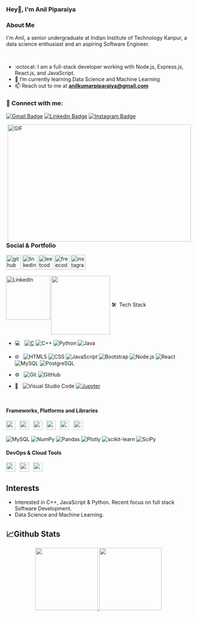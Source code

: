 ### Hey👋, I'm Anil Piparaiya 

<h3>About Me</h3>

I'm Anil, a senior undergraduate at Indian Institute of Technology Kanpur, a data science enthusiast and an aspiring Software Engineer.
<!-- Being a self-taught programmer and philomath, my interests lie in web development and mathematics. -->

<!-- <a href="https://www.linkedin.com/in/anilpiparaiya/" target="_blank"><img src="https://cdn2.iconfinder.com/data/icons/social-media-2199/64/social_media_isometric_14-linkedin-512.png" height="120px" width="120px" alt="Twitter" align="right"></a> -->

<br/>

<!-- Skills:   HTML5 / CSS3 / JS / TS / REACT / REDUX / NodeJS / NextJS -->
<!-- <br />
<br /> -->
<!-- <div>	
  <img
    src="https://cdn.jsdelivr.net/gh/devicons/devicon@latest/icons/html5/html5-plain.svg"
    width="60px"
  />&nbsp;&nbsp;&nbsp;&nbsp;&nbsp;
  <img
    src="https://cdn.jsdelivr.net/gh/devicons/devicon@latest/icons/css3/css3-plain.svg"
    width="60px"
    />&nbsp;&nbsp;&nbsp;&nbsp;&nbsp;
  <img
    src="https://cdn.jsdelivr.net/gh/devicons/devicon@latest/icons/javascript/javascript-plain.svg"
    width="60px"
  />&nbsp;&nbsp;&nbsp;&nbsp;&nbsp;
  <img
    src="https://cdn.jsdelivr.net/gh/devicons/devicon@latest/icons/typescript/typescript-plain.svg"
    width="60px"
  />&nbsp;&nbsp;&nbsp;&nbsp;&nbsp;
  <img
    src="https://cdn.jsdelivr.net/gh/devicons/devicon@latest/icons/react/react-original.svg"
    width="60px"
  />&nbsp;&nbsp;&nbsp;&nbsp;&nbsp;
  <img
    src="https://cdn.jsdelivr.net/gh/devicons/devicon@latest/icons/redux/redux-original.svg"
    width="60px"
  /> -->
<!--   <br />
  <br /> -->
<!-- </div> -->

<!-- <div align="center"> -->



<!-- - 🔭 I’m currently working on Online Secure Transaction Application    -->
- :octocat: I am a full-stack developer working with Node.js, Express.js, React.js, and JavaScript.
- 🌱 I’m currently learning Data Science and Machine Learning
- 📫 Reach out to me at **anilkumarpiparaiya@gmail.com**
<!-- 👩‍💻 I am always open to collaborating on projects and innovative ideas.-->

<!-- - ⚡ Fun fact: I'm an Introvert  -->


### 🔗 Connect with me:
<!-- style=flat-square& -->
[![Gmail Badge](https://img.shields.io/badge/-anilkumarpiparaiya-D14836?logo=Gmail&logoColor=white&link=mailto:anilkumarpiparaiya@gmail.com)](mailto:anilkumarpiparaiya@gmail.com)
[![Linkedin Badge](https://img.shields.io/badge/-Anil%20Piparaiya-blue?logo=Linkedin&logoColor=white&link=)](https://www.linkedin.com/in/anilpiparaiya/)
[![Instagram Badge](https://img.shields.io/badge/-anilpiparaiya-ac28a3?logo=instagram&logoColor=white&link=https://instagram.com/anilpiparaiya/)](https://www.instagram.com/anilpiparaiya/?hl=en)

<img align="right" alt="GIF" src="https://github.com/abhisheknaiidu/abhisheknaiidu/blob/master/code.gif?raw=true" width="500" height="320" />





<h3>Social & Portfolio</h3>

[<img src='https://cdn.jsdelivr.net/npm/simple-icons@3.0.1/icons/github.svg' alt='github' height='40'>](https://github.com/anilpiparaiya)
[<img src='https://cdn.jsdelivr.net/npm/simple-icons@3.0.1/icons/linkedin.svg' alt='linkedin' height='40'>](https://www.linkedin.com/in/anilpiparaiya/) 
[<img src='https://cdn.jsdelivr.net/npm/simple-icons@3.0.1/icons/leetcode.svg' alt='leetcode' height='40'>](https://leetcode.com/anilpiparaiya/) 
[<img src='https://cdn.jsdelivr.net/npm/simple-icons@3.0.1/icons/freecodecamp.svg' alt='freecodecamp' height='40'>](https://www.freecodecamp.org/anilpiparaiya) 
[<img src='https://cdn.jsdelivr.net/npm/simple-icons@3.0.1/icons/instagram.svg' alt='instagram' height='40'>](https://www.instagram.com/anilpiparaiya/) 
<!-- [<img src='https://cdn.jsdelivr.net/npm/simple-icons@3.0.1/icons/codeforces.svg' alt='codeforces' height='40'>](https://codeforces.com/profile/anilpiparaiya)  -->
<!-- [<img src='https://cdn.jsdelivr.net/npm/simple-icons@3.0.1/icons/hackerrank.svg' alt='hackerrank' height='40'>]( https://www.hackerrank.com/anilpiparaiya) -->
<!-- [<img src='https://cdn.jsdelivr.net/npm/simple-icons@3.0.1/icons/codesandbox.svg' alt='codesandbox' height='40'>](https://codesandbox.io/u/anilpiparaiya)  -->
<a href="https://www.linkedin.com/in/anilpiparaiya/" target="_blank"><img src="https://cdn2.iconfinder.com/data/icons/social-media-2199/64/social_media_isometric_14-linkedin-512.png" height="120px" width="120px" alt="LinkedIn" align="left"></a>

<img align="center" src="https://octodex.github.com/images/daftpunktocat-thomas.gif" height="160px" width="160px">
🛠 &nbsp;Tech Stack</h3>

- 💻 &nbsp;
  [![C](https://img.shields.io/badge/c-%2300599C.svg?logo=c%2B%2B&logoColor=white)](#)
  ![C++](https://img.shields.io/badge/-C++-333333?style=flat&logo=C%2B%2B&logoColor=00599C)
  ![Python](https://img.shields.io/badge/-Python-333333?style=flat&logo=python)
  ![Java](https://img.shields.io/badge/-Java-333333?style=flat&logo=Java&logoColor=007396)
- 🌐 &nbsp;
  ![HTML5](https://img.shields.io/badge/-HTML5-333333?style=flat&logo=HTML5)
  ![CSS](https://img.shields.io/badge/-CSS-333333?style=flat&logo=CSS3&logoColor=1572B6)
  ![JavaScript](https://img.shields.io/badge/-JavaScript-333333?style=flat&logo=javascript)
  ![Bootstrap](https://img.shields.io/badge/-Bootstrap-333333?style=flat&logo=bootstrap&logoColor=563D7C)
  ![Node.js](https://img.shields.io/badge/-Node.js-333333?style=flat&logo=node.js)
  ![React](https://img.shields.io/badge/-React-333333?style=flat&logo=react)
  ![MySQL](https://img.shields.io/badge/-MySQL-333333?style=flat&logo=mysql)
  ![PostgreSQL](https://img.shields.io/badge/-PostgreSQL-333333?style=flat&logo=postgresql)
  <!---![Rails](https://img.shields.io/badge/-Rails-333333?style=flat&logo=ruby)--->

   
- ⚙️ &nbsp;
  ![Git](https://img.shields.io/badge/-Git-333333?style=flat&logo=git)
  ![GitHub](https://img.shields.io/badge/-GitHub-333333?style=flat&logo=github)
<!--   ![Markdown](https://img.shields.io/badge/-Markdown-333333?style=flat&logo=markdown) -->
- 🔧 &nbsp;
  ![Visual Studio Code](https://img.shields.io/badge/-Visual%20Studio%20Code-333333?style=flat&logo=visual-studio-code&logoColor=007ACC)
   <a href="#"><img alt="Jupyter" src="https://img.shields.io/badge/Jupyter-F37626.svg?logo=Jupyter&logoColor=white"></a>

<br/>

#### **Frameworks, Platforms and Libraries**
<img height=25 src="https://img.shields.io/badge/node.js-6DA55F?style=for-the-badge&logo=node.js&logoColor=white">&nbsp;&nbsp;
<img height=25 src="https://img.shields.io/badge/express.js-%23404d59.svg?style=for-the-badge&logo=express&logoColor=%2361DAFB">&nbsp;&nbsp;
<img height=25 src="https://img.shields.io/badge/MongoDB-%234ea94b.svg?style=for-the-badge&logo=mongodb&logoColor=white">&nbsp;&nbsp;
<img height=25 src="https://img.shields.io/badge/react-%2320232a.svg?style=for-the-badge&logo=react&logoColor=%2361DAFB">&nbsp;&nbsp;
<img height=25 src="https://img.shields.io/badge/bootstrap-%23404d59.svg?style=for-the-badge&logo=bootstrap&logoColor=%2361DAFB">&nbsp;&nbsp;
<img height=25 src="https://img.shields.io/badge/sass-%23404d59.svg?style=for-the-badge&logo=sass&logoColor=%2361DAFB">&nbsp;&nbsp;

![MySQL](https://img.shields.io/badge/mysql-%2300f.svg?style=for-the-badge&logo=mysql&logoColor=white) ![NumPy](https://img.shields.io/badge/numpy-%23013243.svg?style=for-the-badge&logo=numpy&logoColor=white) ![Pandas](https://img.shields.io/badge/pandas-%23150458.svg?style=for-the-badge&logo=pandas&logoColor=white) ![Plotly](https://img.shields.io/badge/Plotly-%233F4F75.svg?style=for-the-badge&logo=plotly&logoColor=white) ![scikit-learn](https://img.shields.io/badge/scikit--learn-%23F7931E.svg?style=for-the-badge&logo=scikit-learn&logoColor=white) ![SciPy](https://img.shields.io/badge/SciPy-%230C55A5.svg?style=for-the-badge&logo=scipy&logoColor=%white)





#### **DevOps & Cloud Tools**
<img height=25 src="https://img.shields.io/badge/-Git-black?style=for-the-badge&logo=git&logoColor=white">&nbsp;&nbsp;
<img height=25 src="https://img.shields.io/badge/heroku-%23430098.svg?style=for-the-badge&logo=heroku&logoColor=white">&nbsp;&nbsp;
<img height=25 src="https://img.shields.io/badge/Google%20Cloud-black?style=for-the-badge&logo=google-cloud&logoColor=white">&nbsp;&nbsp;




## Interests

- Interested in C++, JavaScript & Python. Recent focus on full stack Software Development.
- Data Science and Machine Learning.



## 📈Github Stats
<p align="center">
<a href="https://github.com/anilpiparaiya">
  <img height="170em" src="https://github-readme-stats-eight-theta.vercel.app/api?username=anilpiparaiya&show_icons=true&theme=algolia&include_all_commits=true&count_private=true"/>
  <img height="170em" src="https://github-readme-stats-eight-theta.vercel.app/api/top-langs/?username=anilpiparaiya&layout=compact&langs_count=8&theme=algolia"/>
</a>
</p>


<!---


<p align="center"><b>Visitor's Count</b></p>
<p align="center"><img src="https://profile-counter.glitch.me/anilpiparaiya/count.svg" alt="visitor badge"/></p>
 --->


<!-- 
<p align="center">
    <img
        height="180em"
	 width="400em"
        src="https://github-readme-stats.vercel.app/api?username=anilpiparaiya&show_icons=true&hide_border=true&theme=tokyonight"
    />
    <img
        height="180em"
	width="400em"
        src="https://github-readme-stats.vercel.app/api/top-langs/?username=anilpiparaiya&show_icons=true&hide_border=true&layout=compact&langs_count=8&theme=tokyonight"
    />
</p>
 -->
<!-- <p align="center"> 
	<a href="https://github.com/anilpiparaiya"><img src="https://komarev.com/ghpvc/?username=anilpiparaiya" alt="anil piparaiya"/></a>
	<a href="https://github.com/anilpiparaiya?tab=repositories"><img src="https://badges.pufler.dev/repos/anilpiparaiya" alt="anil piparaiya" /> </a>
	<img src="https://img.shields.io/github/stars/anilpiparaiya?label=Stars" alt="Total Stars">
</p> -->
<!-- 

![GitHub Activity Graph](https://activity-graph.herokuapp.com/graph?username=anilpiparaiya)  

![GitHub metrics](https://metrics.lecoq.io/anilpiparaiya)  

![GitHub streak stats](https://github-readme-streak-stats.herokuapp.com/?user=anilpiparaiya)  

![Profile views](https://gpvc.arturio.dev/anilpiparaiya)  
 -->
